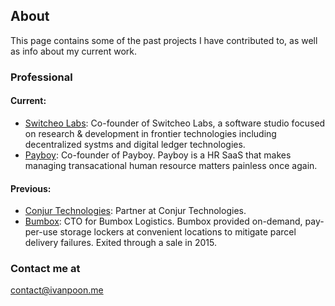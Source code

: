 ## About

This page contains some of the past projects I have contributed to, as well as info about my current work.

### Professional

#### Current:

* [Switcheo Labs](https://switcheo.com): Co-founder of Switcheo Labs, a software studio focused on research & development in frontier technologies including decentralized systms and digital ledger technologies.
* [Payboy](https://payboy.biz): Co-founder of Payboy. Payboy is a HR SaaS that makes managing transacational human resource matters painless once again.

#### Previous:

* [Conjur Technologies](https://conjur.tech): Partner at Conjur Technologies.
* [Bumbox](https://bumbox.com.sg): CTO for Bumbox Logistics. Bumbox provided on-demand, pay-per-use storage lockers at convenient locations to mitigate parcel delivery failures. Exited through a sale in 2015.

### Contact me at
[contact@ivanpoon.me](mailto:contact@ivanpoon.me)
